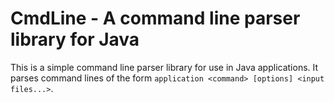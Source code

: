 # CmdLine - A command line parser library for Java

This is a simple command line parser library for use in Java applications.
It parses command lines of the form `application <command> [options] <input files...>`.

